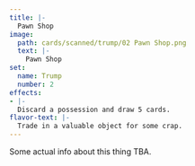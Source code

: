 ```yaml
---
title: |-
  Pawn Shop
image: 
  path: cards/scanned/trump/02 Pawn Shop.png
  text: |-
    Pawn Shop
set:
  name: Trump
  number: 2
effects: 
- |-
  Discard a possession and draw 5 cards.
flavor-text: |-
  Trade in a valuable object for some crap.
---
```

Some actual info about this thing TBA.
